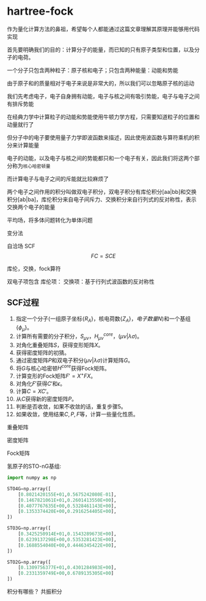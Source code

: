 # hartree-fock

作为量化计算方法的鼻祖，希望每个人都能通过这篇文章理解其原理并能够用代码实现

首先要明确我们的目的：计算分子的能量，而已知的只有原子类型和位置，以及分子的电荷。

一个分子只包含两种粒子：原子核和电子；只包含两种能量：动能和势能

由于原子和的质量相对于电子来说是非常大的，所以我们可以忽略原子核的运动

我们先考虑电子，电子自身拥有动能，电子与核之间有吸引势能，电子与电子之间有排斥势能

在经典力学中计算粒子的动能和势能使用牛顿力学方程，只需要知道粒子的位置和动量就行了

但分子中的电子要使用量子力学即波函数来描述，因此使用波函数与算符乘机的积分来计算能量

电子的动能，以及电子与核之间的势能都只和一个电子有关，因此我们将这两个部分称为`核心哈密顿量`

而计算电子与电子之间的斥能就比较麻烦了

两个电子之间作用的积分叫做双电子积分，双电子积分有库伦积分[aa|bb]和交换积分[ab|ba]，库伦积分来自电子间斥力、交换积分来自行列式的反对称性，表示交换两个电子的能量

平均场，将多体问题转化为单体问题

变分法

自洽场 SCF $$FC=SCE$$

库伦，交换，fock算符

双电子项包含
库伦项：
交换项：基于行列式波函数的反对称性

## SCF过程
1. 指定一个分子(一组原子坐标$\{R_A\}$，核电荷数$\{Z_A\}，电子数量N$)和一个基组$\{\phi_\mu\}$。
2. 计算所有需要的分子积分，$S_{\mu\nu}$，$H_{\mu\nu}^{core}$，$(\mu\nu|\lambda\sigma)$。
3. 对角化重叠矩阵$S$，获得变形矩阵$X$。
4. 获得密度矩阵的初猜。
5. 通过密度矩阵$P$和双电子积分$(\mu\nu|\lambda\sigma)$计算矩阵$G$。
6. 将$G$与核心哈密顿$H^{core}$获得Fock矩阵。
7. 计算变形的Fock矩阵$F'=X^+FX$。
8. 对角化$F'$获得$C'$和$\epsilon$。
9. 计算$C=XC'$。
10. 从$C$获得新的密度矩阵$P$。
11. 判断是否收敛，如果不收敛的话，重复步骤5。
12. 如果收敛，使用结果$C,P,F$等，计算一些量化性质。

重叠矩阵

密度矩阵

Fock矩阵

氢原子的STO-nG基组:
```py
import numpy as np

STO4G=np.array([
    [0.8021420155E+01,0.5675242080E-01],
    [0.1467821061E+01,0.2601413550E+00],
    [0.4077767635E+00,0.5328461143E+00],
    [0.1353374420E+00,0.2916254405E+00],
])

STO3G=np.array([
    [0.3425250914E+01,0.1543289673E+00],
    [0.6239137298E+00,0.5353281423E+00],
    [0.1688554040E+00,0.4446345422E+00],
])

STO2G=np.array([
    [0.1309756377E+01,0.4301284983E+00],
    [0.2331359749E+00,0.6789135305E+00]
])
```

积分有哪些？
共振积分
